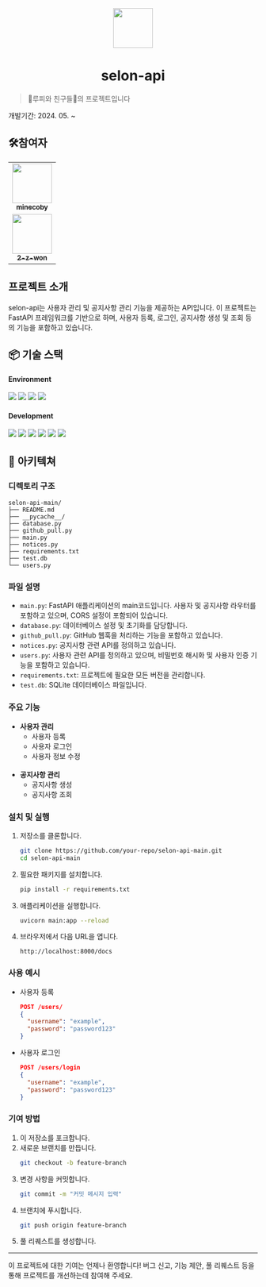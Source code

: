 <div align="center">
<img src="https://i.ibb.co/ccwB1q7/UNTOC.jpg" width="80" alt=""/>
</div>

# <div align="center">selon-api</div>

> 🐹루피와 친구들🐹의 프로젝트입니다

개발기간: 2024. 05. ~

## 🛠️참여자

<table>  
<td align="center">
<a href="https://github.com/minecoby">
<img src="https://avatars.githubusercontent.com/u/127065808?v=4" width="80" alt=""/>
<br />
<sub><b>minecoby</b></sub>
</a>
<br />
</td>

<tr>
<td align="center">
<a href="https://github.com/2-z-won">
<img src="https://avatars.githubusercontent.com/u/148948672?v=4" width="80" alt=""/>
<br />
<sub><b>2-z-won</b></sub>
</a>
<br />
</td>
</table>

## 프로젝트 소개

selon-api는 사용자 관리 및 공지사항 관리 기능을 제공하는 API입니다. 이 프로젝트는 FastAPI 프레임워크를 기반으로 하며, 사용자 등록, 로그인, 공지사항 생성 및 조회 등의 기능을 포함하고 있습니다.

## 📦 기술 스택

#### Environment

<img src="https://img.shields.io/badge/Git-F05032?style=for-the-badge&logo=git&logoColor=white"> 
<img src="https://img.shields.io/badge/GitHub-181717?style=for-the-badge&logo=github&logoColor=white">
<img src="https://img.shields.io/badge/Google%20Cloud%20Platform-4285F4?style=for-the-badge&logo=google-cloud&logoColor=white">
<img src="https://img.shields.io/badge/VSCode-0078d7?style=for-the-badge&logo=visual-studio-code&logoColor=white">

#### Development

<img src="https://img.shields.io/badge/python-3776AB?style=for-the-badge&logo=python&logoColor=white"/> 
<img src="https://img.shields.io/badge/fastapi-009688?style=for-the-badge&logo=fastapi&logoColor=white"/>
<img src="https://img.shields.io/badge/uvicorn-2C3E50?style=for-the-badge&logo=uvicorn&logoColor=white"/>
<img src="https://img.shields.io/badge/sqlalchemy-CA4245?style=for-the-badge&logo=sqlalchemy&logoColor=white"/>
<img src="https://img.shields.io/badge/MySQL-4479A1?style=for-the-badge&logo=MySQL&logoColor=white"/>
<img src="https://img.shields.io/badge/passlib-009688?style=for-the-badge&logo=passlib&logoColor=white"/>

## 📂 아키텍쳐

### 디렉토리 구조

```plaintext
selon-api-main/
├── README.md
├── __pycache__/
├── database.py
├── github_pull.py
├── main.py
├── notices.py
├── requirements.txt
├── test.db
└── users.py
```

### 파일 설명

- `main.py`: FastAPI 애플리케이션의 main코드입니다. 사용자 및 공지사항 라우터를 포함하고 있으며, CORS 설정이 포함되어 있습니다.
- `database.py`: 데이터베이스 설정 및 초기화를 담당합니다.
- `github_pull.py`: GitHub 웹훅을 처리하는 기능을 포함하고 있습니다.
- `notices.py`: 공지사항 관련 API를 정의하고 있습니다.
- `users.py`: 사용자 관련 API를 정의하고 있으며, 비밀번호 해시화 및 사용자 인증 기능을 포함하고 있습니다.
- `requirements.txt`: 프로젝트에 필요한 모든 버전을 관리합니다.
- `test.db`: SQLite 데이터베이스 파일입니다.

### 주요 기능

- **사용자 관리**
  - 사용자 등록
  - 사용자 로그인
  - 사용자 정보 수정
<br></br>
- **공지사항 관리**
  - 공지사항 생성
  - 공지사항 조회

### 설치 및 실행

1. 저장소를 클론합니다.
   ```bash
   git clone https://github.com/your-repo/selon-api-main.git
   cd selon-api-main
   ```

2. 필요한 패키지를 설치합니다.
   ```bash
   pip install -r requirements.txt
   ```

3. 애플리케이션을 실행합니다.
   ```bash
   uvicorn main:app --reload
   ```

4. 브라우저에서 다음 URL을 엽니다.
   ```plaintext
   http://localhost:8000/docs
   ```

### 사용 예시

- 사용자 등록
  ```json
  POST /users/
  {
    "username": "example",
    "password": "password123"
  }
  ```

- 사용자 로그인
  ```json
  POST /users/login
  {
    "username": "example",
    "password": "password123"
  }
  ```

### 기여 방법

1. 이 저장소를 포크합니다.
2. 새로운 브랜치를 만듭니다.
   ```bash
   git checkout -b feature-branch
   ```
3. 변경 사항을 커밋합니다.
   ```bash
   git commit -m "커밋 메시지 입력"
   ```
4. 브랜치에 푸시합니다.
   ```bash
   git push origin feature-branch
   ```
5. 풀 리퀘스트를 생성합니다.

---

이 프로젝트에 대한 기여는 언제나 환영합니다! 버그 신고, 기능 제안, 풀 리퀘스트 등을 통해 프로젝트를 개선하는데 참여해 주세요.
